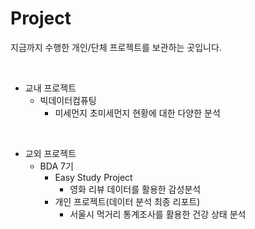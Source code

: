 # Project

지금까지 수행한 개인/단체 프로젝트를 보관하는 곳입니다.

<br/>

- 교내 프로젝트
  - 빅데이터컴퓨팅
    - 미세먼지 초미세먼지 현황에 대한 다양한 분석

<br/>

- 교외 프로젝트
  - BDA 7기
    - Easy Study Project
      - 영화 리뷰 데이터를 활용한 감성분석
    - 개인 프로젝트(데이터 분석 최종 리포트)
      - 서울시 먹거리 통계조사를 활용한 건강 상태 분석

